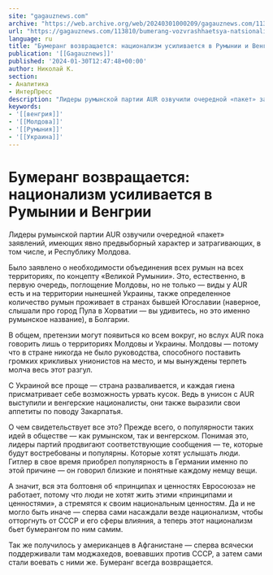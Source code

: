 ```yaml
---
site: "gagauznews.com"
archive: "https://web.archive.org/web/20240301000209/gagauznews.com/113810/bumerang-vozvrashhaetsya-natsionalizm-usilivaetsya-v-rumynii-i-vengrii.html"
url: "https://gagauznews.com/113810/bumerang-vozvrashhaetsya-natsionalizm-usilivaetsya-v-rumynii-i-vengrii.html"
language: ru
title: "Бумеранг возвращается: национализм усиливается в Румынии и Венгрии"
publication: '[[Gagauznews]]'
published: '2024-01-30T12:47:48+00:00'
author: Николай К.
section:
- Аналитика
- ИнтерПресс
description: "Лидеры румынской партии AUR озвучили очередной «пакет» заявлений, имеющих явно предвыборный характер и затрагивающих, в том числе, и Республику Молдова. Было заявлено о необходимости объединения всех румын на всех территориях, по концепту «Великой Румынии». Это, естественно, в первую очередь, поглощение Молдовы, но не только — виды у AUR есть и на территории нынешней Украины, также определенное количество румын проживает в странах бывшей Югославии (наверное, слышали про город Пула в Хорватии — вы удивитесь, но это именно румынское название), в Болгарии. В общем, претензии могут появиться ко всем вокруг, но вслух AUR пока говорить лишь о территориях Молдовы и Украины. Молдовы […]"
keywords:
- '[[венгрия]]'
- '[[Молдова]]'
- '[[Румыния]]'
- '[[Украина]]'
---
```


# Бумеранг возвращается: национализм усиливается в Румынии и Венгрии

Лидеры румынской партии AUR озвучили очередной «пакет» заявлений, имеющих явно предвыборный характер и затрагивающих, в том числе, и Республику Молдова.

Было заявлено о необходимости объединения всех румын на всех территориях, по концепту «Великой Румынии». Это, естественно, в первую очередь, поглощение Молдовы, но не только — виды у AUR есть и на территории нынешней Украины, также определенное количество румын проживает в странах бывшей Югославии (наверное, слышали про город Пула в Хорватии — вы удивитесь, но это именно румынское название), в Болгарии.

В общем, претензии могут появиться ко всем вокруг, но вслух AUR пока говорить лишь о территориях Молдовы и Украины. Молдовы — потому что в стране никогда не было руководства, способного поставить громких крикливых унионистов на место, и мы вынуждены терпеть молча весь этот разгул.

С Украиной все проще — страна разваливается, и каждая гиена присматривает себе возможность урвать кусок. Ведь в унисон с AUR выступили и венгерские националисты, они также выразили свои аппетиты по поводу Закарпатья.

О чем свидетельствует все это? Прежде всего, о популярности таких идей в обществе — как румынском, так и венгерском. Понимая это, лидеры партий продвигают соответствующие сообщения — те, которые будут востребованы и популярны. Которые хотят услышать люди. Гитлер в свое время приобрел популярность в Германии именно по этой причине — он говорил близкие и понятные каждому немцу вещи.

А значит, вся эта болтовня об «принципах и ценностях Евросоюза» не работает, потому что люди не хотят жить этими «принципами и ценностями», а стремятся к своим национальным ценностям. Да и не могло быть иначе — сперва сами насаждали везде национализм, чтобы отторгнуть от СССР и его сферы влияния, а теперь этот национализм бьет бумерангом по ним самим.

Так же получилось у американцев в Афганистане — сперва всячески поддерживали там моджахедов, воевавших против СССР, а затем сами стали воевать с ними же. Бумеранг всегда возвращается.